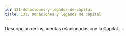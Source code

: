 ```yaml
---
id: 131-donaciones-y-legados-de-capital
title: 131. Donaciones y legados de capital
---
```

Descripción de las cuentas relacionadas con la Capital...
